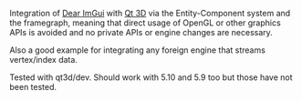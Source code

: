 Integration of [Dear ImGui](https://github.com/ocornut/imgui) with [Qt 3D](https://doc.qt.io/qt-5/qt3d-index.html) via the Entity-Component system and the framegraph,
meaning that direct usage of OpenGL or other graphics APIs is avoided and no private APIs or engine changes are necessary.

Also a good example for integrating any foreign engine that streams vertex/index data.

Tested with qt3d/dev. Should work with 5.10 and 5.9 too but those have not been tested.
